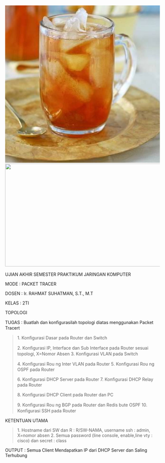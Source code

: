 ![alt text](https://github.com/Chan23TI/umkm/blob/main/public/img/esteh.jpeg?raw=true)
<img src="./5pvppypw.png" style="width:6.32in;height:3.47167in" />

UJIAN AKHIR SEMESTER PRAKTIKUM JARINGAN KOMPUTER

MODE : PACKET TRACER

DOSEN : Ir. RAHMAT SUHATMAN, S.T., M.T

KELAS : 2TI

TOPOLOGI

TUGAS : Buatlah dan konﬁgurasilah topologi diatas menggunakan Packet
Tracert

> 1\. Konﬁgurasi Dasar pada Router dan Switch
>
> 2\. Konﬁgurasi IP, Interface dan Sub Interface pada Router sesuai
> topologi, X=Nomor Absen 3. Konﬁgurasi VLAN pada Switch
>
> 4\. Konﬁgurasi Rou ng Inter VLAN pada Router 5. Konﬁgurasi Rou ng OSPF
> pada Router
>
> 6\. Konﬁgurasi DHCP Server pada Router 7. Konﬁgurasi DHCP Relay pada
> Router
>
> 8\. Konﬁgurasi DHCP Client pada Router dan PC
>
> 9\. Konﬁgurasi Rou ng BGP pada Router dan Redis bute OSPF 10.
> Konﬁgurasi SSH pada Router

KETENTUAN UTAMA

> 1\. Hostname dari SW dan R : R/SW-NAMA, username ssh : admin, X=nomor
> absen 2. Semua password (line console, enable,line vty : cisco) dan
> secret : class

OUTPUT : Semua Client Mendapatkan IP dari DHCP Server dan Saling
Terhubung
